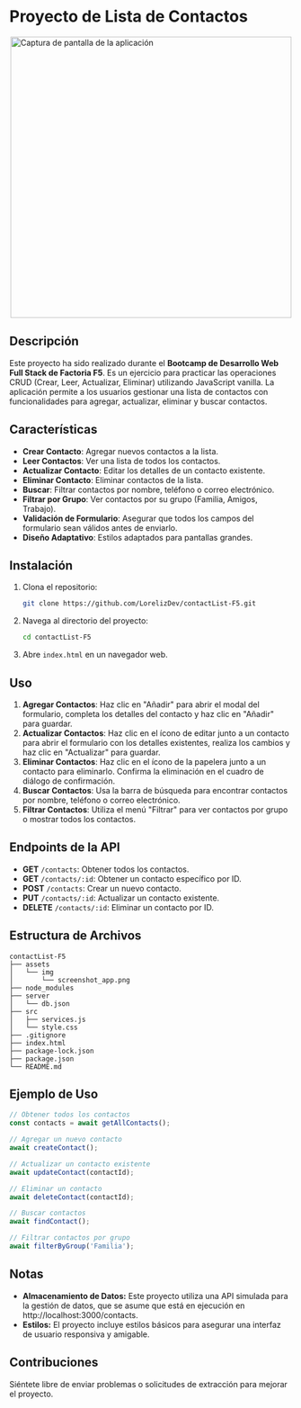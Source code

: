 # Proyecto de Lista de Contactos

<div style="display: flex; justify-content: center">
    <image style="height: 500px" src="assets/img/screenshot_app.png" alt="Captura de pantalla de la aplicación">
</div>

## Descripción

Este proyecto ha sido realizado durante el **Bootcamp de Desarrollo Web Full Stack de Factoria F5**. Es un ejercicio para practicar las operaciones CRUD (Crear, Leer, Actualizar, Eliminar) utilizando JavaScript vanilla. La aplicación permite a los usuarios gestionar una lista de contactos con funcionalidades para agregar, actualizar, eliminar y buscar contactos.

## Características

- **Crear Contacto**: Agregar nuevos contactos a la lista.
- **Leer Contactos**: Ver una lista de todos los contactos.
- **Actualizar Contacto**: Editar los detalles de un contacto existente.
- **Eliminar Contacto**: Eliminar contactos de la lista.
- **Buscar**: Filtrar contactos por nombre, teléfono o correo electrónico.
- **Filtrar por Grupo**: Ver contactos por su grupo (Familia, Amigos, Trabajo).
- **Validación de Formulario**: Asegurar que todos los campos del formulario sean válidos antes de enviarlo.
- **Diseño Adaptativo**: Estilos adaptados para pantallas grandes.

## Instalación

1. Clona el repositorio:

    ```bash
    git clone https://github.com/LorelizDev/contactList-F5.git
    ```

2. Navega al directorio del proyecto:

    ```bash
    cd contactList-F5
    ```

3. Abre `index.html` en un navegador web.

## Uso

1. **Agregar Contactos**: Haz clic en "Añadir" para abrir el modal del formulario, completa los detalles del contacto y haz clic en "Añadir" para guardar.
2. **Actualizar Contactos**: Haz clic en el ícono de editar junto a un contacto para abrir el formulario con los detalles existentes, realiza los cambios y haz clic en "Actualizar" para guardar.
3. **Eliminar Contactos**: Haz clic en el ícono de la papelera junto a un contacto para eliminarlo. Confirma la eliminación en el cuadro de diálogo de confirmación.
4. **Buscar Contactos**: Usa la barra de búsqueda para encontrar contactos por nombre, teléfono o correo electrónico.
5. **Filtrar Contactos**: Utiliza el menú "Filtrar" para ver contactos por grupo o mostrar todos los contactos.

## Endpoints de la API

- **GET** `/contacts`: Obtener todos los contactos.
- **GET** `/contacts/:id`: Obtener un contacto específico por ID.
- **POST** `/contacts`: Crear un nuevo contacto.
- **PUT** `/contacts/:id`: Actualizar un contacto existente.
- **DELETE** `/contacts/:id`: Eliminar un contacto por ID.

## Estructura de Archivos

```textplain
contactList-F5
├── assets
│   └── img
│       └── screenshot_app.png
├── node_modules
├── server
│   └── db.json
├── src
│   ├── services.js
│   └── style.css
├── .gitignore
├── index.html
├── package-lock.json
├── package.json
└── README.md
```

## Ejemplo de Uso

```javascript
// Obtener todos los contactos
const contacts = await getAllContacts();

// Agregar un nuevo contacto
await createContact();

// Actualizar un contacto existente
await updateContact(contactId);

// Eliminar un contacto
await deleteContact(contactId);

// Buscar contactos
await findContact();

// Filtrar contactos por grupo
await filterByGroup('Familia');
```

## Notas

- **Almacenamiento de Datos:** Este proyecto utiliza una API simulada para la gestión de datos, que se asume que está en ejecución en http://localhost:3000/contacts.
- **Estilos:** El proyecto incluye estilos básicos para asegurar una interfaz de usuario responsiva y amigable.

## Contribuciones

Siéntete libre de enviar problemas o solicitudes de extracción para mejorar el proyecto.